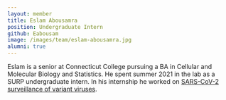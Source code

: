 ```yaml
---
layout: member
title: Eslam Abousamra
position: Undergraduate Intern
github: Eabousam
image: /images/team/eslam-abousamra.jpg
alumni: true
---
```


Eslam is a senior at Connecticut College pursuing a BA in Cellular and Molecular Biology and Statistics. He spent summer 2021 in the lab as a SURP undergraduate intern. In his internship he worked on [SARS-CoV-2 surveillance of variant viruses](https://github.com/blab/ncov-variant-rt).
